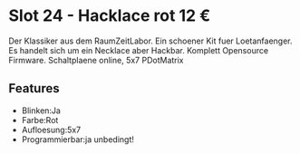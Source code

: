 # Slot 24 - Hacklace rot 12 &euro;

Der Klassiker aus dem RaumZeitLabor. Ein schoener Kit fuer Loetanfaenger. Es handelt sich um ein Necklace aber Hackbar. Komplett Opensource Firmware. Schaltplaene online, 5x7 PDotMatrix

## Features

+ Blinken:Ja
+ Farbe:Rot
+ Aufloesung:5x7
+ Programmierbar:ja unbedingt!
